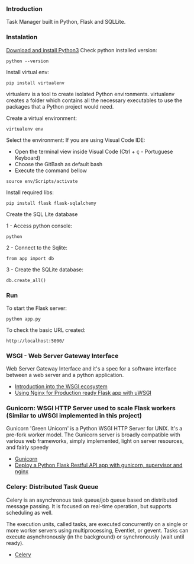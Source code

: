### Introduction
Task Manager built in Python, Flask and SQLLite. 

### Instalation

[Download and install Python3](https://www.python.org/downloads)
Check python installed version:
```shell
python --version
```

Install virtual env:
```shell
pip install virtualenv
```
virtualenv is a tool to create isolated Python environments. virtualenv creates a folder which contains all the necessary executables to use the packages that a Python project would need.

Create a virtual environment:
```shell
virtualenv env
```

Select the environment:
If you are using Visual Code IDE:
- Open the terminal view inside Visual Code (Ctrl + ç - Portuguese Keyboard)
- Choose the GitBash as default bash
- Execute the command bellow

```shell
source env/Scripts/activate
```

Install required libs:
```shell
pip install flask flask-sqlalchemy
```

Create the SQL Lite database

1 - Access python console:
```shell
python
```

2 - Connect to the Sqlite:
```shell
from app import db
```

3 - Create the SQLite database:
```shell
db.create_all()
```

### Run

To start the Flask server:
```shell
python app.py
```

To check the basic URL created:
```
http://localhost:5000/
```

### WSGI - Web Server Gateway Interface

Web Server Gateway Interface and it's a spec for a software interface between a web server and a python application.
- [Introduction into the WSGI ecosystem](https://www.ultravioletsoftware.com/single-post/2017/03/23/An-introduction-into-the-WSGI-ecosystem)
- [Using Nginx for Production ready Flask app with uWSGI](https://medium.com/@ksashok/using-nginx-for-production-ready-flask-app-with-uwsgi-9da95d8ac0f9)

### Gunicorn: WSGI HTTP Server used to scale Flask workers (Similar to uWSGI implemented in this project)

Gunicorn 'Green Unicorn' is a Python WSGI HTTP Server for UNIX. It's a pre-fork worker model. The Gunicorn server is broadly compatible with various web frameworks, simply implemented, light on server resources, and fairly speedy

- [Gunicorn](https://gunicorn.org/)
- [Deploy a Python Flask Restful API app with gunicorn, supervisor and nginx](https://medium.com/@thucnc/deploy-a-python-flask-restful-api-app-with-gunicorn-supervisor-and-nginx-62b20d62691f)

### Celery: Distributed Task Queue
Celery is an asynchronous task queue/job queue based on distributed message passing. It is focused on real-time operation, but supports scheduling as well.

The execution units, called tasks, are executed concurrently on a single or more worker servers using multiprocessing, Eventlet, or gevent. Tasks can execute asynchronously (in the background) or synchronously (wait until ready).
- [Celery](http://www.celeryproject.org/)
